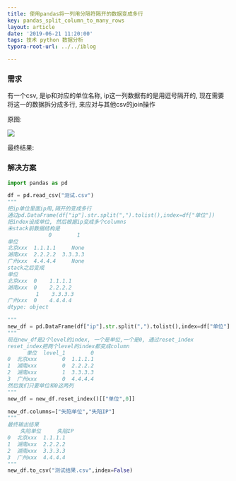 ```yaml
---
title: 使用pandas将一列用分隔符隔开的数据变成多行
key: pandas_split_column_to_many_rows
layout: article
date: '2019-06-21 11:20:00'
tags: 技术 python 数据分析
typora-root-url: ../../iblog

---
```


### 需求

有一个csv, 是ip和对应的单位名称, ip这一列数据有的是用逗号隔开的, 现在需要将这一的数据拆分成多行, 来应对与其他csv的join操作

原图:

![](http://psf4tlwcj.bkt.clouddn.com/img/20190621114220.png)



最终结果:





### 解决方案

```python
import pandas as pd

df = pd.read_csv("测试.csv")
"""
把ip单位里面ip用,隔开的变成多行
通过pd.DataFrame(df["ip"].str.split(",").tolist(),index=df["单位"])
把index设成单位, 然后根据ip变成多个columns
未stack前数据结构是
             0        1
单位
北京xxx  1.1.1.1     None
湖南xxx  2.2.2.2  3.3.3.3
广州xxx  4.4.4.4     None
stack之后变成
单位
北京xxx  0    1.1.1.1
湖南xxx  0    2.2.2.2
         1    3.3.3.3
广州xxx  0    4.4.4.4
dtype: object

"""
new_df = pd.DataFrame(df["ip"].str.split(",").tolist(),index=df["单位"]).stack()
"""
现在new_df是2个level的index, 一个是单位,一个是0, 通过reset_index
reset_index把两个level的index都变成column
      单位  level_1        0
0  北京xxx        0  1.1.1.1
1  湖南xxx        0  2.2.2.2
2  湖南xxx        1  3.3.3.3
3  广州xxx        0  4.4.4.4
然后我们只要单位和0这两列
"""
new_df = new_df.reset_index()[["单位",0]]

new_df.columns=["失陷单位","失陷IP"]
"""
最终输出结果
    失陷单位     失陷IP
0  北京xxx  1.1.1.1
1  湖南xxx  2.2.2.2
2  湖南xxx  3.3.3.3
3  广州xxx  4.4.4.4
"""
new_df.to_csv("测试结果.csv",index=False)
```

